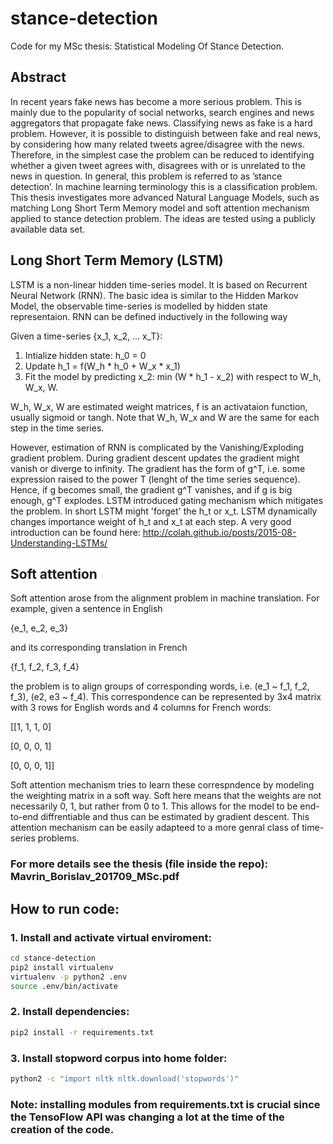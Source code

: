 # stance-detection
Code for my MSc thesis: Statistical Modeling Of Stance Detection.

## Abstract
In recent years fake news has become a more serious problem. This is mainly due to the popularity of social networks, search engines and news aggregators that propagate fake news. Classifying news as fake is a hard problem. However, it is possible to distinguish between fake and real news, by considering how many related tweets agree/disagree with the news. Therefore, in the simplest case the problem can be reduced to identifying whether a given tweet agrees with, disagrees with or is unrelated to the news in question. In general, this problem is referred to as ’stance detection’. In machine learning terminology this is a classification problem. This thesis investigates more advanced Natural Language Models, such as matching Long Short Term Memory model and soft attention mechanism applied to stance detection problem. The ideas are tested using a publicly available data set.

## Long Short Term Memory (LSTM)
LSTM is a non-linear hidden time-series model. It is based on Recurrent Neural Network (RNN). The basic idea is similar to the Hidden Markov Model, the observable time-series is modelled by hidden state representaion.
RNN can be defined inductively in the following way

Given a time-series {x_1, x_2, ... x_T}:
 1. Intialize hidden state: h_0 = 0
 2. Update h_1 = f(W_h * h_0 + W_x * x_1)
 3. Fit the model by predicting x_2: min (W * h_1 - x_2) with respect to W_h, W_x, W.

W_h, W_x, W are estimated weight matrices, f is an activataion function, usually sigmoid or tangh. Note that W_h, W_x and W are the same for each step in the time series.

However, estimation of RNN is complicated by the Vanishing/Exploding gradient problem. During gradient descent updates the gradient might vanish or diverge to infinity. The gradient has the form of g^T, i.e. some expression raised to the power T (lenght of the time series sequence). Hence, if g becomes small, the gradient g^T vanishes, and if g is big enough, g^T explodes.
LSTM introduced gating mechanism which mitigates the problem. In short LSTM might 'forget' the h_t or x_t. LSTM dynamically changes importance weight of h_t and x_t at each step. A very good introduction can be found here: http://colah.github.io/posts/2015-08-Understanding-LSTMs/

## Soft attention
Soft attention arose from the alignment problem in machine translation. 
For example, given a sentence in English 

{e_1, e_2, e_3} 

and its corresponding translation in French 

{f_1, f_2, f_3, f_4}

the problem is to align groups of corresponding words, i.e. (e_1 ~ f_1, f_2, f_3), (e2, e3 ~ f_4). This correspondence can be represented by 3x4 matrix with 3 rows for English words and 4 columns for French words:

[[1, 1, 1, 0]

[0, 0, 0, 1]

[0, 0, 0, 1]]

Soft attention mechanism tries to learn these correspndence by modeling the weighting matrix in a soft way. Soft here means that the weights are not necessarily 0, 1, but rather from 0 to 1. This allows for the model to be end-to-end diffrentiable and thus can be estimated by gradient descent. This attention mechanism can be easily adapteed to a more genral class of time-series problems.

### For more details see the thesis (file inside the repo): Mavrin_Borislav_201709_MSc.pdf

## How to run code:
### 1. Install and activate virtual enviroment:
 ```bash
 cd stance-detection
 pip2 install virtualenv
 virtualenv -p python2 .env
 source .env/bin/activate
 ```
### 2. Install dependencies:
 ```bash
 pip2 install -r requirements.txt
 ```
### 3. Install stopword corpus into home folder:
```bash
python2 -c "import nltk nltk.download('stopwords')"
```
### Note: installing modules from requirements.txt is crucial since the TensoFlow API was changing a lot at the time of the creation of the code.
